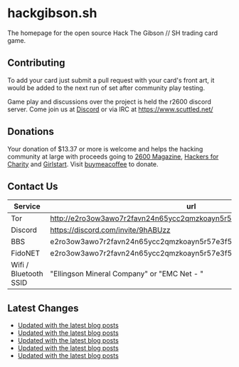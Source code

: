 # hackgibson.sh
The homepage for the open source Hack The Gibson // SH trading card game.


## Contributing

To add your card just submit a pull request with your card's front art, it would be added to the next run of set after community play testing.

Game play and discussions over the project is held the r2600 discord server. Come join us at [Discord](https://discord.com/invite/9hABUzz) or via IRC at https://www.scuttled.net/


## Donations

Your donation of $13.37 or more is welcome and helps the hacking community at large with proceeds going to [2600 Magazine](https://2600.com/), [Hackers for Charity](https://hackersforcharity.org) and [Girlstart](https://girlstart.org).  Visit [buymeacoffee](https://www.buymeacoffee.com/hackgibson.sh) to donate.


## Contact Us

Service | url
-|-
Tor | http://e2ro3ow3awo7r2favn24n65ycc2qmzkoayn5r57e3f56nvjwdcgg32ad.onion
Discord | https://discord.com/invite/9hABUzz
BBS | e2ro3ow3awo7r2favn24n65ycc2qmzkoayn5r57e3f56nvjwdcgg32ad.onion:23
FidoNET | e2ro3ow3awo7r2favn24n65ycc2qmzkoayn5r57e3f56nvjwdcgg32ad.onion:24554
Wifi / Bluetooth SSID | "Ellingson Mineral Company" or "EMC Net - <fidonet address>"

## Latest Changes
<!-- BLOG-POST-LIST:START -->
- [Updated with the latest blog posts](https://github.com/DFW2600/hackgibson.sh/commit/9e9b8c82e591798c3f12f8f2c13e73be90bd9fb8)
- [Updated with the latest blog posts](https://github.com/DFW2600/hackgibson.sh/commit/3dc9c4740def79d1d8666bbfb3cd72a1dec5153c)
- [Updated with the latest blog posts](https://github.com/DFW2600/hackgibson.sh/commit/5d459e0bd62b86fb29cec6420940ce2c51ddc3db)
- [Updated with the latest blog posts](https://github.com/DFW2600/hackgibson.sh/commit/52e5d4c42b700d19029a9d7d22f274e4ca4ca637)
- [Updated with the latest blog posts](https://github.com/DFW2600/hackgibson.sh/commit/4991f295222ee166a168016468fb0e6be152f8c2)
<!-- BLOG-POST-LIST:END -->

